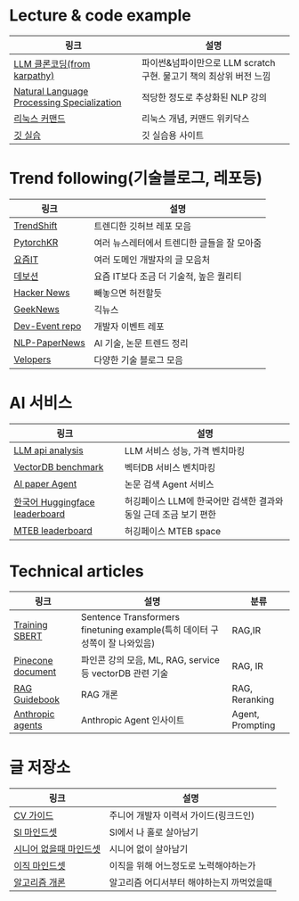 # Lecture & code example
|링크|설명|
|------|---|
|[LLM 클론코딩(from karpathy)](https://karpathy.ai/zero-to-hero.html?utm_source=pytorchkr&ref=pytorchkr)|파이썬&넘파이만으로 LLM scratch 구현. 물고기 책의 최상위 버전 느낌|
|[Natural Language Processing Specialization](https://www.coursera.org/specializations/natural-language-processing)|적당한 정도로 추상화된 NLP 강의|
|[리눅스 커맨드](https://wikidocs.net/book/11567)|리눅스 개념, 커맨드 위키닥스|
|[깃 실습](https://learngitbranching.js.org/?locale=ko)|깃 실습용 사이트|



# Trend following(기술블로그, 레포등)
|링크|설명|
|------|---|
|[TrendShift](https://trendshift.io/?trending-range=1)|트렌디한 깃허브 레포 모음|
|[PytorchKR](https://discuss.pytorch.kr/c/news/14)|여러 뉴스레터에서 트렌디한 글들을 잘 모아줌|
|[요즘IT](https://yozm.wishket.com/magazine/)|여러 도메인 개발자의 글 모음처|
|[데보션](https://devocean.sk.com/blog/)|요즘 IT보다 조금 더 기술적, 높은 퀄리티|
|[Hacker News](https://news.ycombinator.com/)|빼놓으면 허전할듯|
|[GeekNews](https://news.hada.io/)|긱뉴스|
|[Dev-Event repo](https://github.com/brave-people/Dev-Event)|개발자 이벤트 레포|
|[NLP-PaperNews](https://github.com/chanmuzi/NLP-Paper-News)|AI 기술, 논문 트렌드 정리|
|[Velopers](https://www.velopers.kr/)|다양한 기술 블로그 모음|



# AI 서비스
|링크|설명|
|------|---|
|[LLM api analysis](https://artificialanalysis.ai/)|LLM 서비스 성능, 가격 벤치마킹|
|[VectorDB benchmark](https://www.superlinked.com/vector-db-comparison)|벡터DB 서비스 벤치마킹|
|[AI paper Agent](https://paperfinder.allen.ai/chat)|논문 검색 Agent 서비스|
|[한국어 Huggingface leaderboard](https://llm-explorer.com/list/?tag=Ko)|허깅페이스 LLM에 한국어만 검색한 결과와 동일 근데 조금 보기 편한|
|[MTEB leaderboard](https://huggingface.co/spaces/mteb/leaderboard)|허깅페이스 MTEB space|





# Technical articles
|링크|설명|분류|
|------|---|---|
|[Training SBERT](https://huggingface.co/blog/how-to-train-sentence-transformers)|Sentence Transformers finetuning example(특히 데이터 구성쪽이 잘 나와있음)|RAG,IR|
|[Pinecone document](https://www.pinecone.io/learn/)|파인콘 강의 모음, ML, RAG, service등 vectorDB 관련 기술|RAG, IR|
|[RAG Guidebook](https://sigridjin.medium.com/rag-%EC%84%B8%EC%83%81%EC%9D%84-%ED%97%A4%EC%97%84%EC%B9%98%EB%8A%94-%EC%82%AC%EB%9E%8C%EB%93%A4%EC%9D%84-%EC%9C%84%ED%95%9C-%EA%B0%80%EC%9D%B4%EB%93%9C%EB%B6%81-3e90f515d800)|RAG 개론|RAG, Reranking|
|[Anthropic agents](https://www.anthropic.com/engineering/built-multi-agent-research-system?utm_source=alphasignal)|Anthropic Agent 인사이트|Agent, Prompting|



# 글 저장소
|링크|설명|
|------|---|
|[CV 가이드](https://www.linkedin.com/posts/kijepark_%EC%B5%9C%EA%B7%BC%EC%97%90-%EC%A0%9C-%EC%9D%B4%EB%A0%A5%EC%84%9C%EB%A5%BC-%EC%97%85%EB%8D%B0%EC%9D%B4%ED%8A%B8%ED%95%98%EB%A9%B4%EC%84%9C-%EC%A3%BC%EB%8B%88%EC%96%B4-%EA%B0%9C%EB%B0%9C%EC%9E%90%EB%B6%84%EB%93%A4%EA%BB%98-%EB%8F%84%EC%9B%80%EC%9D%B4-%EB%90%A0-%EB%A7%8C%ED%95%9C-%EC%A0%80%EB%A7%8C%EC%9D%98-activity-7253945011073908736-cjNP/)|주니어 개발자 이력서 가이드(링크드인)|
|[SI 마인드셋](https://yozm.wishket.com/magazine/detail/2812/)|SI에서 나 홀로 살아남기|
|[시니어 없을때 마인드셋](https://news.hada.io/topic?id=18068)|시니어 없이 살아남기|
|[이직 마인드셋](https://velog.io/@lsb156/%EC%9D%B4%EC%A7%81%EC%9D%84-%EC%A4%80%EB%B9%84%ED%95%A0%EB%95%8C-%EB%82%B4%EA%B0%80-%ED%96%88%EB%8D%98-%EB%85%B8%EB%A0%A5%EB%93%A4)|이직을 위해 어느정도로 노력해야하는가|
|[알고리즘 개론](https://plzrun.tistory.com/entry/%EC%95%8C%EA%B3%A0%EB%A6%AC%EC%A6%98-%EB%AC%B8%EC%A0%9C%ED%92%80%EC%9D%B4PS-%EC%8B%9C%EC%9E%91%ED%95%98%EA%B8%B0)|알고리즘 어디서부터 해야하는지 까먹었을때|



